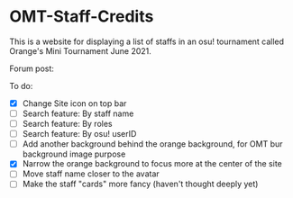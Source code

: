 # OMT-Staff-Credits

This is a website for displaying a list of staffs in an osu! tournament called Orange's Mini Tournament June 2021.

Forum post:

To do:
- [x] Change Site icon on top bar
- [ ] Search feature: By staff name
- [ ] Search feature: By roles
- [ ] Search feature: By osu! userID
- [ ] Add another background behind the orange background, for OMT bur background image purpose
- [x] Narrow the orange background to focus more at the center of the site
- [ ] Move staff name closer to the avatar
- [ ] Make the staff "cards" more fancy (haven't thought deeply yet)
